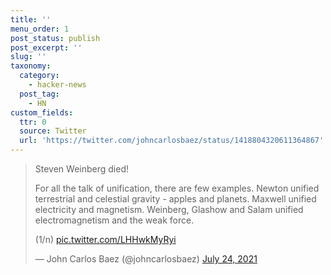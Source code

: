 ```yaml
---
title: ''
menu_order: 1
post_status: publish
post_excerpt: ''
slug: ''
taxonomy:
  category:
    - hacker-news
  post_tag:
    - HN
custom_fields:
  ttr: 0
  source: Twitter
  url: 'https://twitter.com/johncarlosbaez/status/1418804320611364867'
---
```

> Steven Weinberg died!  
>   
> For all the talk of unification, there are few examples. Newton unified terrestrial and celestial gravity - apples and planets. Maxwell unified electricity and magnetism. Weinberg, Glashow and Salam unified electromagnetism and the weak force.  
>   
> (1/n) [pic.twitter.com/LHHwkMyRyi](https://t.co/LHHwkMyRyi)
> 
> — John Carlos Baez (@johncarlosbaez) [July 24, 2021](https://twitter.com/johncarlosbaez/status/1418804320611364867?ref_src=twsrc%5Etfw)
